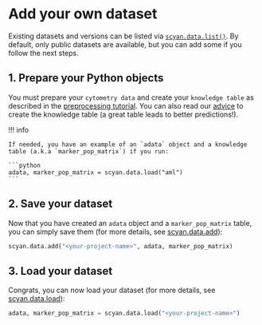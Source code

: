 # Add your own dataset

Existing datasets and versions can be listed via [`scyan.data.list()`](../../api/datasets/#scyan.data.list). By default, only public datasets are available, but you can add some if you follow the next steps.

## 1. Prepare your Python objects

You must prepare your `cytometry data` and create your `knowledge table` as described in the [preprocessing tutorial](../../tutorials/preprocessing). You can also read our [advice](../../advanced/advice) to create the knowledge table (a great table leads to better predictions!).

!!! info

    If needed, you have an example of an `adata` object and a knowledge table (a.k.a `marker_pop_matrix`) if you run:

    ```python
    adata, marker_pop_matrix = scyan.data.load("aml")
    ```

## 2. Save your dataset

Now that you have created an `adata` object and a `marker_pop_matrix` table, you can simply save them (for more details, see [scyan.data.add](../../api/datasets/#scyan.data.add)):

```python
scyan.data.add("<your-project-name>", adata, marker_pop_matrix)
```

## 3. Load your dataset

Congrats, you can now load your dataset (for more details, see [scyan.data.load](../../api/datasets/#scyan.data.load)):

```python
adata, marker_pop_matrix = scyan.data.load("<your-project-name>")
```
